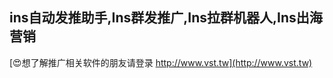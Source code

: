 ## **ins自动发推助手,Ins群发推广,Ins拉群机器人,Ins出海营销**

[😍想了解推广相关软件的朋友请登录 http://www.vst.tw](http://www.vst.tw)



